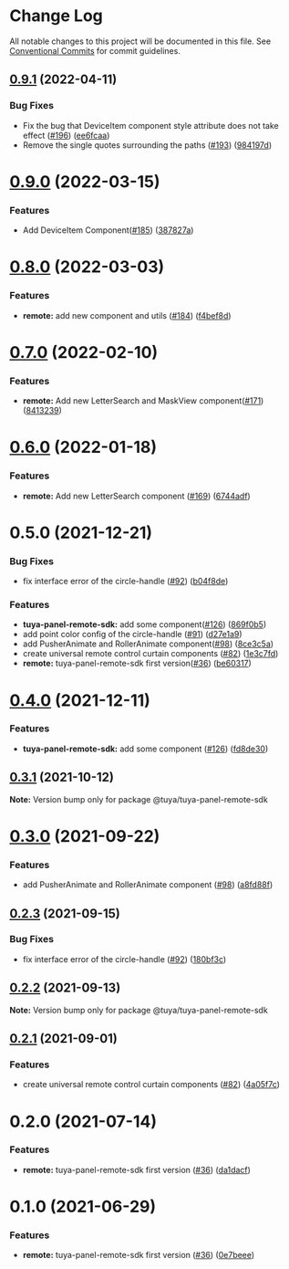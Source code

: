 # Change Log

All notable changes to this project will be documented in this file.
See [Conventional Commits](https://conventionalcommits.org) for commit guidelines.

## [0.9.1](https://github.com/tuya/tuya-panel-sdk/compare/@tuya/tuya-panel-remote-sdk@0.9.0...@tuya/tuya-panel-remote-sdk@0.9.1) (2022-04-11)


### Bug Fixes

* Fix the bug that DeviceItem component style attribute does not take effect ([#196](https://github.com/tuya/tuya-panel-sdk/issues/196)) ([ee6fcaa](https://github.com/tuya/tuya-panel-sdk/commit/ee6fcaa987ad2e1de22e27a956ba5ab8c602bd9d))
* Remove the single quotes surrounding the paths ([#193](https://github.com/tuya/tuya-panel-sdk/issues/193)) ([984197d](https://github.com/tuya/tuya-panel-sdk/commit/984197d1d6bdf09a3ffddd12c8c1c95d1a601f5d))





# [0.9.0](https://github.com/tuya/tuya-panel-sdk/compare/@tuya/tuya-panel-remote-sdk@0.8.0...@tuya/tuya-panel-remote-sdk@0.9.0) (2022-03-15)


### Features

* Add DeviceItem Component([#185](https://github.com/tuya/tuya-panel-sdk/issues/185)) ([387827a](https://github.com/tuya/tuya-panel-sdk/commit/387827a3e887940e254cbd9a99f5c1cd6faffbdc))





# [0.8.0](https://github.com/tuya/tuya-panel-sdk/compare/@tuya/tuya-panel-remote-sdk@0.7.0...@tuya/tuya-panel-remote-sdk@0.8.0) (2022-03-03)


### Features

* **remote:** add new component and utils ([#184](https://github.com/tuya/tuya-panel-sdk/issues/184)) ([f4bef8d](https://github.com/tuya/tuya-panel-sdk/commit/f4bef8d4a576fbe4c014f3a881e42305b96ba5bb))





# [0.7.0](https://github.com/tuya/tuya-panel-sdk/compare/@tuya/tuya-panel-remote-sdk@0.6.0...@tuya/tuya-panel-remote-sdk@0.7.0) (2022-02-10)


### Features

* **remote:** Add new LetterSearch and MaskView component([#171](https://github.com/tuya/tuya-panel-sdk/issues/171)) ([8413239](https://github.com/tuya/tuya-panel-sdk/commit/8413239cf42911f19aa161e131254daa749c1588))





# [0.6.0](https://github.com/tuya/tuya-panel-sdk/compare/@tuya/tuya-panel-remote-sdk@0.5.0...@tuya/tuya-panel-remote-sdk@0.6.0) (2022-01-18)


### Features

* **remote:** Add new LetterSearch component ([#169](https://github.com/tuya/tuya-panel-sdk/issues/169)) ([6744adf](https://github.com/tuya/tuya-panel-sdk/commit/6744adf7178b69f925187523301b2eb1dda75a62))





# 0.5.0 (2021-12-21)


### Bug Fixes

* fix interface error of the circle-handle ([#92](https://github.com/tuya/tuya-panel-sdk/issues/92)) ([b04f8de](https://github.com/tuya/tuya-panel-sdk/commit/b04f8de2703f705a3cd1d013dee9417a32218a0c))


### Features

* **tuya-panel-remote-sdk:** add some component([#126](https://github.com/tuya/tuya-panel-sdk/issues/126)) ([869f0b5](https://github.com/tuya/tuya-panel-sdk/commit/869f0b5718eace7ee46a30f3f7f4bd2ff0afbce4))
* add point color config of the circle-handle ([#91](https://github.com/tuya/tuya-panel-sdk/issues/91)) ([d27e1a9](https://github.com/tuya/tuya-panel-sdk/commit/d27e1a963227003dc69a04c09df59c0440d99d94))
* add PusherAnimate and RollerAnimate component([#98](https://github.com/tuya/tuya-panel-sdk/issues/98)) ([8ce3c5a](https://github.com/tuya/tuya-panel-sdk/commit/8ce3c5ae29cfd328bcf3d94cf695a83058992597))
* create universal remote control curtain components ([#82](https://github.com/tuya/tuya-panel-sdk/issues/82)) ([1e3c7fd](https://github.com/tuya/tuya-panel-sdk/commit/1e3c7fd4efd41f5bdba8993773de7d20b546fe82))
* **remote:** tuya-panel-remote-sdk first version([#36](https://github.com/tuya/tuya-panel-sdk/issues/36)) ([be60317](https://github.com/tuya/tuya-panel-sdk/commit/be6031758802336652fd7f5d4132ac0eca877c64))





# [0.4.0](https://github.com/tuya/tuya-panel-sdk/compare/@tuya/tuya-panel-remote-sdk@0.3.1...@tuya/tuya-panel-remote-sdk@0.4.0) (2021-12-11)


### Features

* **tuya-panel-remote-sdk:** add some component ([#126](https://github.com/tuya/tuya-panel-sdk/issues/126)) ([fd8de30](https://github.com/tuya/tuya-panel-sdk/commit/fd8de3018009bd02222ec1ffcebcff2d9f5ab383))





## [0.3.1](https://github.com/tuya/tuya-panel-sdk/compare/@tuya/tuya-panel-remote-sdk@0.3.0...@tuya/tuya-panel-remote-sdk@0.3.1) (2021-10-12)

**Note:** Version bump only for package @tuya/tuya-panel-remote-sdk





# [0.3.0](https://github.com/tuya/tuya-panel-sdk/compare/@tuya/tuya-panel-remote-sdk@0.2.3...@tuya/tuya-panel-remote-sdk@0.3.0) (2021-09-22)


### Features

* add PusherAnimate and RollerAnimate component ([#98](https://github.com/tuya/tuya-panel-sdk/issues/98)) ([a8fd88f](https://github.com/tuya/tuya-panel-sdk/commit/a8fd88ff0014a76b58997757e6b6981c1a121292))





## [0.2.3](https://github.com/tuya/tuya-panel-sdk/compare/@tuya/tuya-panel-remote-sdk@0.2.2...@tuya/tuya-panel-remote-sdk@0.2.3) (2021-09-15)


### Bug Fixes

* fix interface error of the circle-handle ([#92](https://github.com/tuya/tuya-panel-sdk/issues/92)) ([180bf3c](https://github.com/tuya/tuya-panel-sdk/commit/180bf3c41f090697f807c46d6e4279b5f88f7b13))





## [0.2.2](https://github.com/tuya/tuya-panel-sdk/compare/@tuya/tuya-panel-remote-sdk@0.2.1...@tuya/tuya-panel-remote-sdk@0.2.2) (2021-09-13)

**Note:** Version bump only for package @tuya/tuya-panel-remote-sdk





## [0.2.1](https://github.com/tuya/tuya-panel-sdk/compare/@tuya/tuya-panel-remote-sdk@0.2.0...@tuya/tuya-panel-remote-sdk@0.2.1) (2021-09-01)


### Features

* create universal remote control curtain components ([#82](https://github.com/tuya/tuya-panel-sdk/issues/82)) ([4a05f7c](https://github.com/tuya/tuya-panel-sdk/commit/4a05f7cb07a02be31856a65d74dc5efa1b2105d2))





# 0.2.0 (2021-07-14)


### Features

* **remote:** tuya-panel-remote-sdk first version ([#36](https://github.com/tuya/tuya-panel-sdk/issues/36)) ([da1dacf](https://github.com/tuya/tuya-panel-sdk/commit/da1dacf1bf7bf7bafde81ea452bedac630182b63))





# 0.1.0 (2021-06-29)


### Features

* **remote:** tuya-panel-remote-sdk first version ([#36](https://github.com/tuya/tuya-panel-sdk/issues/36)) ([0e7beee](https://github.com/tuya/tuya-panel-sdk/commit/0e7beee44ade25c6823b95cd55b9612edc9af118))
